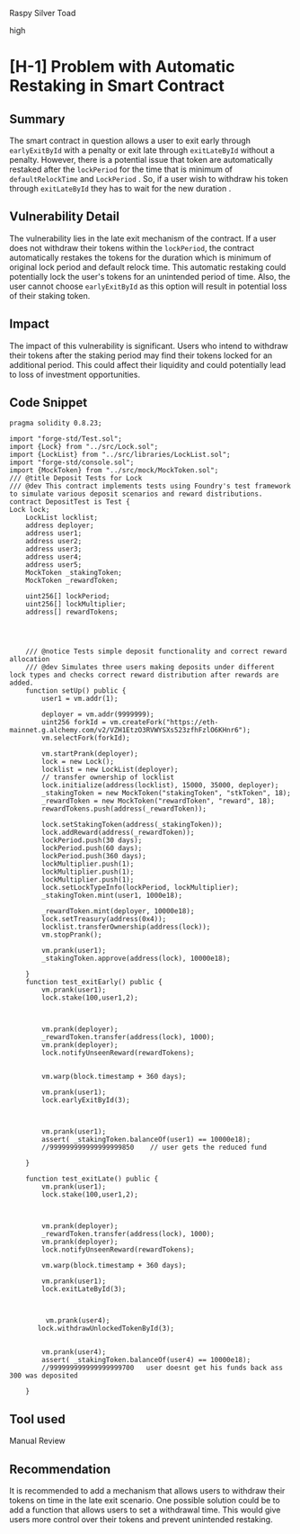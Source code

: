 Raspy Silver Toad

high

# [H-1]  Problem with Automatic Restaking in Smart Contract

## Summary
The smart contract in question allows a user to exit early through `earlyExitById` with a penalty or exit late through `exitLateById` without a penalty. However, there is a potential issue that token are automatically restaked after the `lockPeriod` for the time that is minimum of `defaultRelockTime` and `LockPeriod` . So, if a user wish to withdraw his token through `exitLateById`  they has to wait for the new duration .

## Vulnerability Detail
The vulnerability lies in the late exit mechanism of the contract. If a user does not withdraw their tokens within the `lockPeriod`, the contract automatically restakes the tokens for the duration which is minimum of original lock period and default relock time. This automatic restaking could potentially lock the user's tokens for an unintended period of time. Also, the user cannot choose `earlyExitById` as this option will result in potential loss of their staking token. 

## Impact
The impact of this vulnerability is significant. Users who intend to withdraw their tokens after the staking period may find their tokens locked for an additional period. This could affect their liquidity and could potentially lead to loss of investment opportunities.

## Code Snippet
```solidity
pragma solidity 0.8.23;

import "forge-std/Test.sol";
import {Lock} from "../src/Lock.sol";
import {LockList} from "../src/libraries/LockList.sol";
import "forge-std/console.sol";
import {MockToken} from "../src/mock/MockToken.sol";
/// @title Deposit Tests for Lock
/// @dev This contract implements tests using Foundry's test framework to simulate various deposit scenarios and reward distributions.
contract DepositTest is Test {
Lock lock;
    LockList locklist;
    address deployer;
    address user1;
    address user2;
    address user3;
    address user4;
    address user5;
    MockToken _stakingToken;
    MockToken _rewardToken;

    uint256[] lockPeriod;
    uint256[] lockMultiplier;
    address[] rewardTokens;




    /// @notice Tests simple deposit functionality and correct reward allocation
    /// @dev Simulates three users making deposits under different lock types and checks correct reward distribution after rewards are added.
    function setUp() public {
        user1 = vm.addr(1);
     
        deployer = vm.addr(9999999);
        uint256 forkId = vm.createFork("https://eth-mainnet.g.alchemy.com/v2/VZH1EtzO3RVWYSXs523zfhFzlO6KHnr6");
        vm.selectFork(forkId);

        vm.startPrank(deployer);
        lock = new Lock();
        locklist = new LockList(deployer);
        // transfer ownership of locklist
        lock.initialize(address(locklist), 15000, 35000, deployer);
        _stakingToken = new MockToken("stakingToken", "stkToken", 18);
        _rewardToken = new MockToken("rewardToken", "reward", 18);
        rewardTokens.push(address(_rewardToken));

        lock.setStakingToken(address(_stakingToken));
        lock.addReward(address(_rewardToken));
        lockPeriod.push(30 days);
        lockPeriod.push(60 days);
        lockPeriod.push(360 days);
        lockMultiplier.push(1);
        lockMultiplier.push(1);
        lockMultiplier.push(1);
        lock.setLockTypeInfo(lockPeriod, lockMultiplier);
        _stakingToken.mint(user1, 1000e18);
       
        _rewardToken.mint(deployer, 10000e18);
        lock.setTreasury(address(0x4));
        locklist.transferOwnership(address(lock));
        vm.stopPrank();

        vm.prank(user1);
        _stakingToken.approve(address(lock), 10000e18);
       
    }
    function test_exitEarly() public {
        vm.prank(user1);
        lock.stake(100,user1,2);

       

        vm.prank(deployer);
        _rewardToken.transfer(address(lock), 1000);
        vm.prank(deployer);
        lock.notifyUnseenReward(rewardTokens);

        
        vm.warp(block.timestamp + 360 days);

        vm.prank(user1);
        lock.earlyExitById(3);
         

 
        vm.prank(user1);
        assert( _stakingToken.balanceOf(user1) == 10000e18);
        //999999999999999999850    // user gets the reduced fund 

    }

    function test_exitLate() public {
        vm.prank(user1);
        lock.stake(100,user1,2);

       

        vm.prank(deployer);
        _rewardToken.transfer(address(lock), 1000);
        vm.prank(deployer);
        lock.notifyUnseenReward(rewardTokens);

        vm.warp(block.timestamp + 360 days);

        vm.prank(user1);
        lock.exitLateById(3);
         

      
         vm.prank(user4);
       lock.withdrawUnlockedTokenById(3);
       
 
        vm.prank(user4);
        assert( _stakingToken.balanceOf(user4) == 10000e18);
        //999999999999999999700   user doesnt get his funds back ass 300 was deposited

    }
```

## Tool used
Manual Review

## Recommendation
It is recommended to add a mechanism that allows users to withdraw their tokens on time in the late exit scenario. One possible solution could be to add a function that allows users to set a withdrawal time. This would give users more control over their tokens and prevent unintended restaking.
